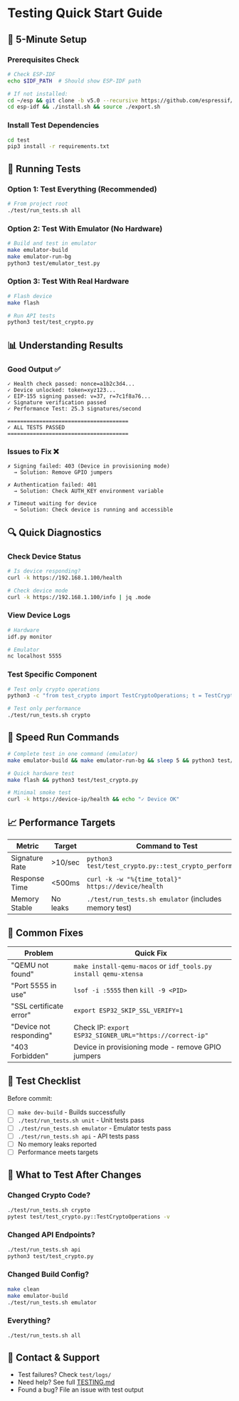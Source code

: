 # Testing Quick Start Guide

## 🚀 5-Minute Setup

### Prerequisites Check
```bash
# Check ESP-IDF
echo $IDF_PATH  # Should show ESP-IDF path

# If not installed:
cd ~/esp && git clone -b v5.0 --recursive https://github.com/espressif/esp-idf.git
cd esp-idf && ./install.sh && source ./export.sh
```

### Install Test Dependencies
```bash
cd test
pip3 install -r requirements.txt
```

## 🧪 Running Tests

### Option 1: Test Everything (Recommended)
```bash
# From project root
./test/run_tests.sh all
```

### Option 2: Test With Emulator (No Hardware)
```bash
# Build and test in emulator
make emulator-build
make emulator-run-bg
python3 test/emulator_test.py
```

### Option 3: Test With Real Hardware
```bash
# Flash device
make flash

# Run API tests
python3 test/test_crypto.py
```

## 📊 Understanding Results

### Good Output ✅
```
✓ Health check passed: nonce=a1b2c3d4...
✓ Device unlocked: token=xyz123...
✓ EIP-155 signing passed: v=37, r=7c1f8a76...
✓ Signature verification passed
✓ Performance Test: 25.3 signatures/second

======================================
✓ ALL TESTS PASSED
======================================
```

### Issues to Fix ❌
```
✗ Signing failed: 403 (Device in provisioning mode)
  → Solution: Remove GPIO jumpers

✗ Authentication failed: 401
  → Solution: Check AUTH_KEY environment variable

✗ Timeout waiting for device
  → Solution: Check device is running and accessible
```

## 🔍 Quick Diagnostics

### Check Device Status
```bash
# Is device responding?
curl -k https://192.168.1.100/health

# Check device mode
curl -k https://192.168.1.100/info | jq .mode
```

### View Device Logs
```bash
# Hardware
idf.py monitor

# Emulator
nc localhost 5555
```

### Test Specific Component
```bash
# Test only crypto operations
python3 -c "from test_crypto import TestCryptoOperations; t = TestCryptoOperations(); t.test_eip155_signing()"

# Test only performance
./test/run_tests.sh crypto
```

## 🏃 Speed Run Commands

```bash
# Complete test in one command (emulator)
make emulator-build && make emulator-run-bg && sleep 5 && python3 test/emulator_test.py

# Quick hardware test
make flash && python3 test/test_crypto.py

# Minimal smoke test
curl -k https://device-ip/health && echo "✓ Device OK"
```

## 📈 Performance Targets

| Metric | Target | Command to Test |
|--------|--------|-----------------|
| Signature Rate | >10/sec | `python3 test/test_crypto.py::test_crypto_performance` |
| Response Time | <500ms | `curl -k -w "%{time_total}" https://device/health` |
| Memory Stable | No leaks | `./test/run_tests.sh emulator` (includes memory test) |

## 🐛 Common Fixes

| Problem | Quick Fix |
|---------|-----------|
| "QEMU not found" | `make install-qemu-macos` or `idf_tools.py install qemu-xtensa` |
| "Port 5555 in use" | `lsof -i :5555` then `kill -9 <PID>` |
| "SSL certificate error" | `export ESP32_SKIP_SSL_VERIFY=1` |
| "Device not responding" | Check IP: `export ESP32_SIGNER_URL="https://correct-ip"` |
| "403 Forbidden" | Device in provisioning mode - remove GPIO jumpers |

## 📝 Test Checklist

Before commit:
- [ ] `make dev-build` - Builds successfully
- [ ] `./test/run_tests.sh unit` - Unit tests pass
- [ ] `./test/run_tests.sh emulator` - Emulator tests pass
- [ ] `./test/run_tests.sh api` - API tests pass
- [ ] No memory leaks reported
- [ ] Performance meets targets

## 🎯 What to Test After Changes

### Changed Crypto Code?
```bash
./test/run_tests.sh crypto
pytest test/test_crypto.py::TestCryptoOperations -v
```

### Changed API Endpoints?
```bash
./test/run_tests.sh api
python3 test/test_crypto.py
```

### Changed Build Config?
```bash
make clean
make emulator-build
./test/run_tests.sh emulator
```

### Everything?
```bash
./test/run_tests.sh all
```

## 📱 Contact & Support

- Test failures? Check `test/logs/`
- Need help? See full [TESTING.md](TESTING.md)
- Found a bug? File an issue with test output